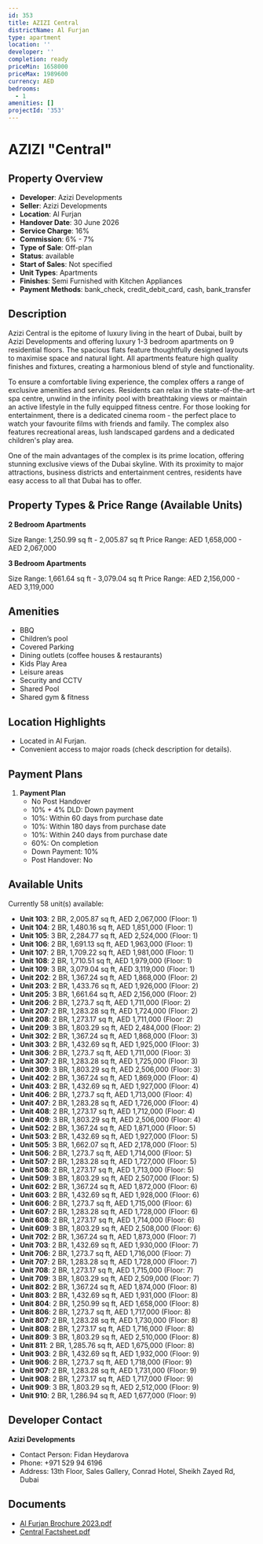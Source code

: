 ```yaml
---
id: 353
title: AZIZI Central
districtName: Al Furjan
type: apartment
location: ''
developer: ''
completion: ready
priceMin: 1658000
priceMax: 1989600
currency: AED
bedrooms:
  - 1
amenities: []
projectId: '353'
---
```


# AZIZI "Central"

## Property Overview
- **Developer**: Azizi Developments
- **Seller**: Azizi Developments
- **Location**: Al Furjan
- **Handover Date**: 30 June 2026
- **Service Charge**: 16%
- **Commission**: 6% - 7%
- **Type of Sale**: Off-plan
- **Status**: available
- **Start of Sales**: Not specified
- **Unit Types**: Apartments
- **Finishes**: Semi Furnished with Kitchen Appliances
- **Payment Methods**: bank_check, credit_debit_card, cash, bank_transfer

## Description
Azizi Central is the epitome of luxury living in the heart of Dubai, built by Azizi Developments and offering luxury 1-3 bedroom apartments on 9 residential floors. The spacious flats feature thoughtfully designed layouts to maximise space and natural light. All apartments feature high quality finishes and fixtures, creating a harmonious blend of style and functionality.

To ensure a comfortable living experience, the complex offers a range of exclusive amenities and services. Residents can relax in the state-of-the-art spa centre, unwind in the infinity pool with breathtaking views or maintain an active lifestyle in the fully equipped fitness centre. For those looking for entertainment, there is a dedicated cinema room - the perfect place to watch your favourite films with friends and family. The complex also features recreational areas, lush landscaped gardens and a dedicated children's play area.

One of the main advantages of the complex is its prime location, offering stunning exclusive views of the Dubai skyline. With its proximity to major attractions, business districts and entertainment centres, residents have easy access to all that Dubai has to offer.

## Property Types & Price Range (Available Units)
**2 Bedroom Apartments**

Size Range: 1,250.99 sq ft - 2,005.87 sq ft
Price Range: AED 1,658,000 - AED 2,067,000

**3 Bedroom Apartments**

Size Range: 1,661.64 sq ft - 3,079.04 sq ft
Price Range: AED 2,156,000 - AED 3,119,000

## Amenities
- BBQ
- Children’s pool
- Covered Parking
- Dining outlets  (coffee houses & restaurants)
- Kids Play Area
- Leisure areas
- Security and CCTV
- Shared Pool
- Shared gym & fitness

## Location Highlights
- Located in Al Furjan.
- Convenient access to major roads (check description for details).

## Payment Plans
1. **Payment Plan**
   - No Post Handover
   - 10% + 4% DLD: Down payment
   - 10%: Within 60 days from purchase date
   - 10%: Within 180 days from purchase date
   - 10%: Within 240 days from purchase date
   - 60%: On completion
   - Down Payment: 10%
   - Post Handover: No

## Available Units
Currently 58 unit(s) available:
- **Unit 103**: 2 BR, 2,005.87 sq ft, AED 2,067,000 (Floor: 1)
- **Unit 104**: 2 BR, 1,480.16 sq ft, AED 1,851,000 (Floor: 1)
- **Unit 105**: 3 BR, 2,284.77 sq ft, AED 2,524,000 (Floor: 1)
- **Unit 106**: 2 BR, 1,691.13 sq ft, AED 1,963,000 (Floor: 1)
- **Unit 107**: 2 BR, 1,709.22 sq ft, AED 1,981,000 (Floor: 1)
- **Unit 108**: 2 BR, 1,710.51 sq ft, AED 1,979,000 (Floor: 1)
- **Unit 109**: 3 BR, 3,079.04 sq ft, AED 3,119,000 (Floor: 1)
- **Unit 202**: 2 BR, 1,367.24 sq ft, AED 1,868,000 (Floor: 2)
- **Unit 203**: 2 BR, 1,433.76 sq ft, AED 1,926,000 (Floor: 2)
- **Unit 205**: 3 BR, 1,661.64 sq ft, AED 2,156,000 (Floor: 2)
- **Unit 206**: 2 BR, 1,273.7 sq ft, AED 1,711,000 (Floor: 2)
- **Unit 207**: 2 BR, 1,283.28 sq ft, AED 1,724,000 (Floor: 2)
- **Unit 208**: 2 BR, 1,273.17 sq ft, AED 1,711,000 (Floor: 2)
- **Unit 209**: 3 BR, 1,803.29 sq ft, AED 2,484,000 (Floor: 2)
- **Unit 302**: 2 BR, 1,367.24 sq ft, AED 1,868,000 (Floor: 3)
- **Unit 303**: 2 BR, 1,432.69 sq ft, AED 1,925,000 (Floor: 3)
- **Unit 306**: 2 BR, 1,273.7 sq ft, AED 1,711,000 (Floor: 3)
- **Unit 307**: 2 BR, 1,283.28 sq ft, AED 1,725,000 (Floor: 3)
- **Unit 309**: 3 BR, 1,803.29 sq ft, AED 2,506,000 (Floor: 3)
- **Unit 402**: 2 BR, 1,367.24 sq ft, AED 1,869,000 (Floor: 4)
- **Unit 403**: 2 BR, 1,432.69 sq ft, AED 1,927,000 (Floor: 4)
- **Unit 406**: 2 BR, 1,273.7 sq ft, AED 1,713,000 (Floor: 4)
- **Unit 407**: 2 BR, 1,283.28 sq ft, AED 1,726,000 (Floor: 4)
- **Unit 408**: 2 BR, 1,273.17 sq ft, AED 1,712,000 (Floor: 4)
- **Unit 409**: 3 BR, 1,803.29 sq ft, AED 2,506,000 (Floor: 4)
- **Unit 502**: 2 BR, 1,367.24 sq ft, AED 1,871,000 (Floor: 5)
- **Unit 503**: 2 BR, 1,432.69 sq ft, AED 1,927,000 (Floor: 5)
- **Unit 505**: 3 BR, 1,662.07 sq ft, AED 2,178,000 (Floor: 5)
- **Unit 506**: 2 BR, 1,273.7 sq ft, AED 1,714,000 (Floor: 5)
- **Unit 507**: 2 BR, 1,283.28 sq ft, AED 1,727,000 (Floor: 5)
- **Unit 508**: 2 BR, 1,273.17 sq ft, AED 1,713,000 (Floor: 5)
- **Unit 509**: 3 BR, 1,803.29 sq ft, AED 2,507,000 (Floor: 5)
- **Unit 602**: 2 BR, 1,367.24 sq ft, AED 1,872,000 (Floor: 6)
- **Unit 603**: 2 BR, 1,432.69 sq ft, AED 1,928,000 (Floor: 6)
- **Unit 606**: 2 BR, 1,273.7 sq ft, AED 1,715,000 (Floor: 6)
- **Unit 607**: 2 BR, 1,283.28 sq ft, AED 1,728,000 (Floor: 6)
- **Unit 608**: 2 BR, 1,273.17 sq ft, AED 1,714,000 (Floor: 6)
- **Unit 609**: 3 BR, 1,803.29 sq ft, AED 2,508,000 (Floor: 6)
- **Unit 702**: 2 BR, 1,367.24 sq ft, AED 1,873,000 (Floor: 7)
- **Unit 703**: 2 BR, 1,432.69 sq ft, AED 1,930,000 (Floor: 7)
- **Unit 706**: 2 BR, 1,273.7 sq ft, AED 1,716,000 (Floor: 7)
- **Unit 707**: 2 BR, 1,283.28 sq ft, AED 1,728,000 (Floor: 7)
- **Unit 708**: 2 BR, 1,273.17 sq ft, AED 1,715,000 (Floor: 7)
- **Unit 709**: 3 BR, 1,803.29 sq ft, AED 2,509,000 (Floor: 7)
- **Unit 802**: 2 BR, 1,367.24 sq ft, AED 1,874,000 (Floor: 8)
- **Unit 803**: 2 BR, 1,432.69 sq ft, AED 1,931,000 (Floor: 8)
- **Unit 804**: 2 BR, 1,250.99 sq ft, AED 1,658,000 (Floor: 8)
- **Unit 806**: 2 BR, 1,273.7 sq ft, AED 1,717,000 (Floor: 8)
- **Unit 807**: 2 BR, 1,283.28 sq ft, AED 1,730,000 (Floor: 8)
- **Unit 808**: 2 BR, 1,273.17 sq ft, AED 1,716,000 (Floor: 8)
- **Unit 809**: 3 BR, 1,803.29 sq ft, AED 2,510,000 (Floor: 8)
- **Unit 811**: 2 BR, 1,285.76 sq ft, AED 1,675,000 (Floor: 8)
- **Unit 903**: 2 BR, 1,432.69 sq ft, AED 1,932,000 (Floor: 9)
- **Unit 906**: 2 BR, 1,273.7 sq ft, AED 1,718,000 (Floor: 9)
- **Unit 907**: 2 BR, 1,283.28 sq ft, AED 1,731,000 (Floor: 9)
- **Unit 908**: 2 BR, 1,273.17 sq ft, AED 1,717,000 (Floor: 9)
- **Unit 909**: 3 BR, 1,803.29 sq ft, AED 2,512,000 (Floor: 9)
- **Unit 910**: 2 BR, 1,286.94 sq ft, AED 1,677,000 (Floor: 9)

## Developer Contact
**Azizi Developments**
- Contact Person: Fidan Heydarova
- Phone: +971 529 94 6196
- Address: 13th Floor, Sales Gallery, Conrad Hotel, Sheikh Zayed Rd, Dubai

## Documents
- [Al Furjan Brochure 2023.pdf](https://cdn.geniemap.net/2023/07/20/IGedx7AM1UorU3v2lkGKC7OvJ7OFkCwNxYG5IIj6.pdf)
- [Central Factsheet.pdf](https://cdn.geniemap.net/2023/07/20/MwaTlVPCbAbsIXjnsf7axDnQ7KnSgNEqM6ifD7Lt.pdf)
